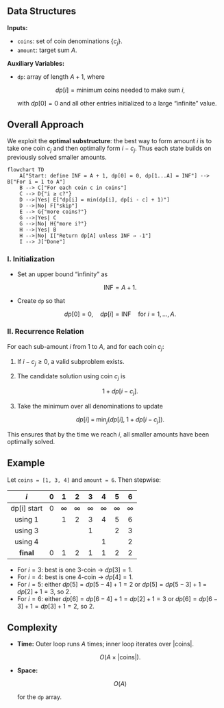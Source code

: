 ## Data Structures

**Inputs:**

* `coins`: set of coin denominations $\{c_j\}$.
* `amount`: target sum $A$.

**Auxiliary Variables:**

* `dp`: array of length $A+1$, where

  $$
    dp[i] = \text{minimum coins needed to make sum }i,
  $$

  with $dp[0]=0$ and all other entries initialized to a large “infinite” value.

## Overall Approach

We exploit the **optimal substructure**: the best way to form amount $i$ is to take one coin $c_j$ and then optimally form $i - c_j$. Thus each state builds on previously solved smaller amounts.

```mermaid
flowchart TD
    A["Start: define INF = A + 1, dp[0] = 0, dp[1...A] = INF"] --> B["For i = 1 to A"]
    B --> C["For each coin c in coins"]
    C --> D{"i ≥ c?"}
    D -->|Yes| E["dp[i] = min(dp[i], dp[i - c] + 1)"]
    D -->|No| F["skip"]
    E --> G{"more coins?"}
    G -->|Yes| C
    G -->|No| H{"more i?"}
    H -->|Yes| B
    H -->|No| I["Return dp[A] unless INF → -1"]
    I --> J["Done"]
```

### I. Initialization

* Set an upper bound “infinity” as

  $$
    \text{INF} = A + 1.
  $$
* Create `dp` so that

  $$
    dp[0] = 0,\quad
    dp[i] = \text{INF}\quad\text{for }i=1,\dots,A.
  $$

### II. Recurrence Relation

For each sub-amount $i$ from $1$ to $A$, and for each coin $c_j$:

1. If $i - c_j \ge 0$, a valid subproblem exists.
2. The candidate solution using coin $c_j$ is

   $$
     1 + dp[i - c_j].
   $$
3. Take the minimum over all denominations to update

   $$
     dp[i] \;=\; \min_j\bigl(dp[i],\;1 + dp[i - c_j]\bigr).
   $$

This ensures that by the time we reach $i$, all smaller amounts have been optimally solved.

## Example

Let `coins = [1, 3, 4]` and `amount = 6`. Then stepwise:

|      $i$     |  0  |  1  |  2  |  3  |  4  |  5  |  6  |
| :----------: | :-: | :-: | :-: | :-: | :-: | :-: | :-: |
| dp\[i] start |  0  |  ∞  |  ∞  |  ∞  |  ∞  |  ∞  |  ∞  |
|    using 1   |     |  1  |  2  |  3  |  4  |  5  |  6  |
|    using 3   |     |     |     |  1  |     |  2  |  3  |
|    using 4   |     |     |     |     |  1  |     |  2  |
|   **final**  |  0  |  1  |  2  |  1  |  1  |  2  |  2  |

* For $i=3$: best is one 3-coin → $dp[3]=1$.
* For $i=4$: best is one 4-coin → $dp[4]=1$.
* For $i=5$: either $dp[5]=dp[5-4]+1=2$ or $dp[5]=dp[5-3]+1=dp[2]+1=3$, so $2$.
* For $i=6$: either $dp[6]=dp[6-4]+1=dp[2]+1=3$ or $dp[6]=dp[6-3]+1=dp[3]+1=2$, so $2$.

## Complexity

* **Time:**
  Outer loop runs $A$ times; inner loop iterates over $\lvert\text{coins}\rvert$.

  $$
    O(A \times \lvert\text{coins}\rvert).
  $$
* **Space:**

  $$
    O(A)
  $$

  for the `dp` array.
